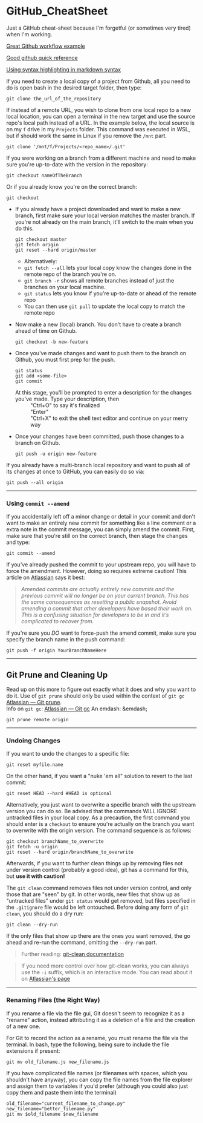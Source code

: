 # GitHub_CheatSheet
Just a GitHub cheat-sheet because I'm forgetful (or sometimes very tired) when I'm working.

[Great Github workflow example](https://www.atlassian.com/git/tutorials/comparing-workflows/feature-branch-workflow)

[Good github quick reference](https://rogerdudler.github.io/git-guide/)

[Using syntax highlighting in markdown syntax](https://github.com/github/linguist/blob/master/lib/linguist/languages.yml)  


If you need to create a local copy of a project from Github, all you need to do is open bash in the desired target folder, then type:

  ```gitattributes
  git clone the_url_of_the_repository
  ```
  
If instead of a remote URL, you wish to clone from one local repo to a new local location, you can open a terminal in the new target
and use the source repo's local path instead of a URL. In the example below, the local source is on my `f` drive in my `Projects` folder.
This command was executed in WSL, but if should work the same in Linux if you remove the `/mnt` part.

```gitattributes
git clone '/mnt/f/Projects/<repo_name>/.git'
```

If you were working on a branch from a different machine and need to make sure you're up-to-date with the version in the repository:

```gitattributes
git checkout nameOfTheBranch
```
Or if you already know you're on the correct branch:
```gitattributes
git checkout
```

- If you already have a project downloaded and want to make a new branch, first make sure your local version matches the master branch. If you're not already on the main branch, it'll switch to the main when you do this.

  ```gitattributes
  git checkout master
  git fetch origin
  git reset --hard origin/master
  ```
  - Alternatively:
  - `git fetch --all` lets your local copy know the changes done in the remote repo of the branch you're on.
  - `git branch -r` shows all remote branches instead of just the branches on your local machine.
  - `git status` lets you know if you're up-to-date or ahead of the remote repo
  - You can then use `git pull` to update the local copy to match the remote repo

- Now make a new (local) branch. You don't have to create a branch ahead of time on Github.

  ```gitattributes
  git checkout -b new-feature
  ```
- Once you've made changes and want to push them to the branch on Github, you must first prep for the push.

  ```gitattributes
  git status
  git add <some-file>
  git commit
  ```
  
  <dl>
    <dt>At this stage, you'll be prompted to enter a description for the changes you've made. Type your description, then</dt>
      <dd>"Ctrl+O" to say it's finalized</dd>
      <dd>"Enter"</dd>
      <dd>"Ctrl+X" to exit the shell text editor and continue on your merry way</dd>
  </dl>

- Once your changes have been committed, push those changes to a branch on Github.

  ```gitattributes
  git push -u origin new-feature
  ```
  
If you already have a multi-branch local repository and want to push all of its changes at once to GitHub, you can easily do so via:

```gitattributes
git push --all origin
```
___

### Using `commit --amend`
If you accidentally left off a minor change or detail in your commit and don't want to make an entirely new commit for something like a line comment or
a extra note in the commit message, you can simply amend the commit. First, make sure that you're still on the correct branch, then stage the changes
and type:

```gitattributes
git commit --amend
```

If you've already pushed the commit to your upstream repo, you will have to force the amendment. However, doing so requires extreme caution! This article on [Atlassian](https://www.atlassian.com/git/tutorials/rewriting-history) says it best:
> _Amended commits are actually entirely new commits and the previous commit will no longer be on your current branch. This has the same consequences as resetting a public snapshot. Avoid amending a commit that other developers have based their work on. This is a confusing situation for developers to be in and it’s complicated to recover from._

If you're sure you _DO_ want to force-push the amend commit, make sure you specify the branch name in the push command:
```gitattributes
git push -f origin YourBranchNameHere
```
___

## Git Prune and Cleaning Up
Read up on this more to figure out exactly what it does and why you want to do it.
Use of `git prune` should only be used within the context of `git gc` [Atlassian — Git prune](https://www.atlassian.com/git/tutorials/git-prune).  
Info on `git gc`: [Atlassian — Git gc](https://www.atlassian.com/git/tutorials/git-gc)
An emdash: &emdash;

```gitattributes
git prune remote origin
```

___

### Undoing Changes
If you want to undo the changes to a specific file:
```gitattributes
git reset myfile.name
```

On the other hand, if you want a "nuke 'em all" solution to revert to the last commit:
```gitattributes
git reset HEAD --hard #HEAD is optional
```
Alternatively, you just want to overwrite a specific branch with the upstream version you can do so. Be advised that the commands WILL IGNORE untracked files
in your local copy. As a precaution, the first command you should enter is a `checkout` to ensure you're actually on the branch you want to overwrite with the origin version. The command sequence is as follows:
```gitattributes
git checkout branchName_to_overwrite
git fetch -u origin
git reset --hard origin/branchName_to_overwrite
```

Afterwards, if you want to further clean things up by removing files not under version control (probably a good idea), git has a command for this, but **use it with caution!**

The `git clean` command removes files not under version control, and only those that are "seen" by git. In other words, new files that show up as "untracked files" under `git status` would get removed, but files specified in the `.gitignore` file would be left ontouched. Before doing any form of `git clean`, you should do a dry run:

```gitattributes
git clean --dry-run
```

If the only files that show up there are the ones you want removed, the go ahead and re-run the command, omitting the `--dry-run` part.
> Further reading: [git-clean documentation](https://git-scm.com/docs/git-clean)

>If you need more control over how git-clean works, you can always use the `-i` suffix, which is an interactive mode. You can read about it on [Atlassian's page](https://www.atlassian.com/git/tutorials/undoing-changes/git-clean)
___

### Renaming Files (the Right Way)
If you rename a file via the file gui, Git doesn't seem to recognize it as a "rename" action, instead attributing it as a deletion of a file and the creation of a new one.

For Git to record the action as a rename, you must rename the file via the terminal. In bash, type the following, being sure to include the file extensions if present:

```gitattributes
git mv old_filename.js new_filename.js
```

If you have complicated file names (or filenames with spaces, which you shouldn't have anyway), you can copy the file names from the file explorer and assign them to variables if you'd prefer (although you could also just copy them and paste them into the terminal)

```gitattributes
old_filename="current_filename_to_change.py"
new_filename="better_filename.py"
git mv $old_filename $new_filename
```
